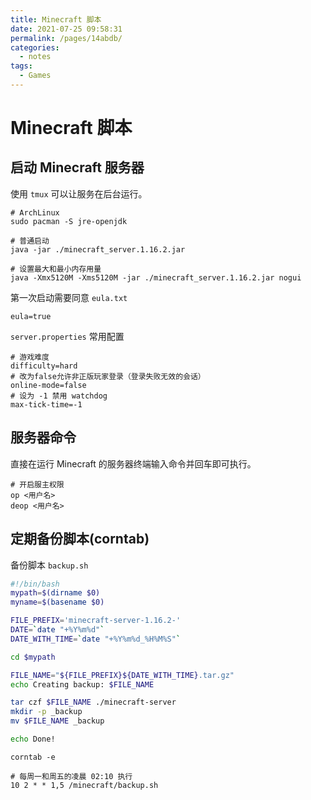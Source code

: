 ```yaml
---
title: Minecraft 脚本
date: 2021-07-25 09:58:31
permalink: /pages/14abdb/
categories:
  - notes
tags:
  - Games
---
```


# Minecraft 脚本

## 启动 Minecraft 服务器

使用 `tmux` 可以让服务在后台运行。

```
# ArchLinux
sudo pacman -S jre-openjdk

# 普通启动
java -jar ./minecraft_server.1.16.2.jar

# 设置最大和最小内存用量
java -Xmx5120M -Xms5120M -jar ./minecraft_server.1.16.2.jar nogui
```

第一次启动需要同意 `eula.txt`

```
eula=true
```

`server.properties` 常用配置

```
# 游戏难度
difficulty=hard
# 改为false允许非正版玩家登录（登录失败无效的会话）
online-mode=false
# 设为 -1 禁用 watchdog
max-tick-time=-1
```

## 服务器命令

直接在运行 Minecraft 的服务器终端输入命令并回车即可执行。

```
# 开启服主权限
op <用户名>
deop <用户名>
```

## 定期备份脚本(corntab)

备份脚本 `backup.sh`

```sh
#!/bin/bash
mypath=$(dirname $0)
myname=$(basename $0)

FILE_PREFIX='minecraft-server-1.16.2-'
DATE=`date "+%Y%m%d"`
DATE_WITH_TIME=`date "+%Y%m%d_%H%M%S"`

cd $mypath

FILE_NAME="${FILE_PREFIX}${DATE_WITH_TIME}.tar.gz"
echo Creating backup: $FILE_NAME

tar czf $FILE_NAME ./minecraft-server
mkdir -p _backup
mv $FILE_NAME _backup

echo Done!
```

`corntab -e`

```
# 每周一和周五的凌晨 02:10 执行
10 2 * * 1,5 /minecraft/backup.sh
```
